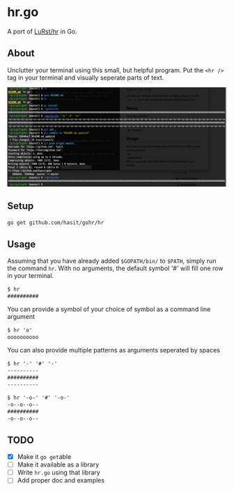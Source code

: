 # hr.go
A port of [LuRst/hr](https://github.com/LuRsT/hr) in Go.

## About
Unclutter your terminal using this small, but helpful program. Put the `<hr />` tag in your terminal and visually seperate parts of text.

![hr.go](assests/gohr.png)

## Setup
	go get github.com/hasit/gohr/hr

## Usage
Assuming that you have already added `$GOPATH/bin/` to `$PATH`, simply run the command `hr`. With no arguments, the default symbol '#' will fill one row in your terminal.

```
$ hr
##########
```

You can provide a symbol of your choice of symbol as a command line argument

```
$ hr 'o'
oooooooooo
```

You can also provide multiple patterns as arguments seperated by spaces

```
$ hr '-' '#' '-'
----------
##########
----------
```
```
$ hr '-o-' '#' '-o-'
-o--o--o--
##########
-o--o--o--
```

## TODO
- [x] Make it `go get`able
- [ ] Make it available as a library
- [ ] Write `hr.go` using that library 
- [ ] Add proper doc and examples

